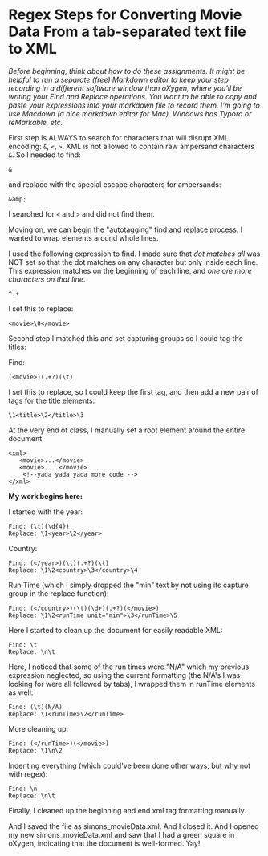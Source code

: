 # Regex Steps for Converting Movie Data From a tab-separated text file to XML

*Before beginning, think about how to do these assignments. It might be helpful to run a separate (free) Markdown editor to keep
your step recording in a different software window than oXygen, where you'll be writing your Find and Replace operations.
You want to be able to copy and paste your expressions into your markdown file to record them. 
I'm going to use Macdown (a nice markdown editor for Mac). Windows has Typora or reMarkable, etc.*


First step is ALWAYS to search for characters that will disrupt XML encoding: 
`&`, `<`, `>`. 
XML is not allowed to contain raw ampersand characters `&`. 
So I needed to find:

```
&
```
and replace with the special escape characters for ampersands:
```
&amp;
```
I searched for `<` and `>` and did not find them. 


Moving on, we can begin the "autotagging" find and replace process.
I wanted to wrap elements around whole lines. 

I used the following expression to find. 
I made sure that *dot matches all* was NOT set so that
the dot matches on any character but only inside each line. 
This expression matches on the beginning of each line, 
and *one ore more characters on that line*.

```
^.+
```
I set this to replace:
```
<movie>\0</movie>
```

Second step I matched this and set capturing groups so I could tag the titles:

Find: 
```
(<movie>)(.+?)(\t)
```



I set this to replace, so I could keep the first tag, and then add a new pair of tags for the title elements:
```
\1<title>\2</title>\3
```
At the very end of class, I manually set a root element around the entire document 
```
<xml>
   <movie>...</movie>
   <movie>....</movie>
    <!--yada yada yada more code -->   
</xml>
```

**My work begins here:**

I started with the year:

```
Find: (\t)(\d{4})
Replace: \1<year>\2</year>
```

Country:

```
Find: (</year>)(\t)(.+?)(\t)
Replace: \1\2<country>\3</country>\4
```

Run Time (which I simply dropped the "min" text by not using its capture group in the replace function):

```
Find: (</country>)(\t)(\d+)(.+?)(</movie>)
Replace: \1\2<runTime unit="min">\3</runTime>\5
```

Here I started to clean up the document for easily readable XML:

```
Find: \t
Replace: \n\t
```
Here, I noticed that some of the run times were "N/A" which my previous expression neglected, so using the current formatting (the N/A's I was looking for were all followed by tabs), I wrapped them in runTime elements as well:

```
Find: (\t)(N/A)
Replace: \1<runTime>\2</runTime>
```

More cleaning up:

```
Find: (</runTime>)(</movie>)
Replace: \1\n\2
```

Indenting everything (which could've been done other ways, but why not with regex):

```
Find: \n
Replace: \n\t
```

Finally, I cleaned up the beginning and end xml tag formatting manually.

And I saved the file as simons_movieData.xml.
And I closed it.
And I opened my new simons_movieData.xml and saw that I had a green square in oXygen, indicating 
that the document is well-formed. Yay!
